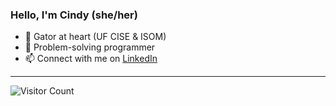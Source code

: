 <!---
wcindyw/wcindyw is a ✨ special ✨ repository because its `README.md` (this file) appears on your GitHub profile.
You can click the Preview link to take a look at your changes.
--->

### Hello, I'm Cindy (she/her)

* 🐊 Gator at heart (UF CISE & ISOM)
* 🧩 Problem-solving programmer
* 📫 Connect with me on [LinkedIn](https://www.linkedin.com/in/wcindyw/)

---

![Visitor Count](https://profile-counter.glitch.me/wcindyw/count.svg)
